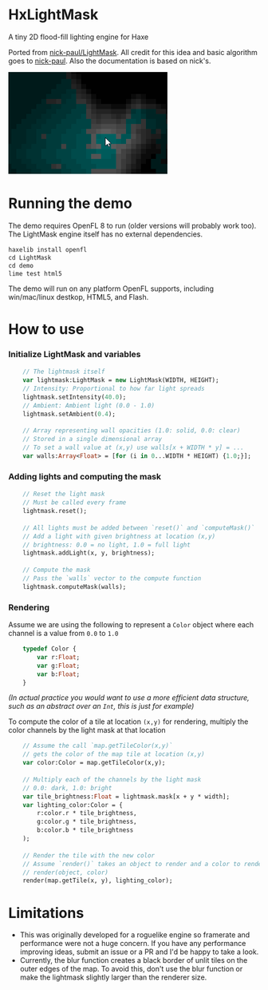 # HxLightMask
A tiny 2D flood-fill lighting engine for Haxe

Ported from [nick-paul/LightMask](https://github.com/nick-paul/LightMask). All credit for this idea and basic algorithm goes to [nick-paul](https://github.com/nick-paul). Also the documentation is based on nick's.

![](preview.gif)

# Running the demo
The demo requires OpenFL 8 to run (older versions will probably work too). The LightMask engine itself has no external dependencies. 

```
haxelib install openfl
cd LightMask
cd demo
lime test html5
```

The demo will run on any platform OpenFL supports, including win/mac/linux destkop, HTML5, and Flash.

# How to use

### Initialize LightMask and variables
```Haxe
    // The lightmask itself
    var lightmask:LightMask = new LightMask(WIDTH, HEIGHT);
    // Intensity: Proportional to how far light spreads
    lightmask.setIntensity(40.0);
    // Ambient: Ambient light (0.0 - 1.0)
    lightmask.setAmbient(0.4);

    // Array representing wall opacities (1.0: solid, 0.0: clear)
    // Stored in a single dimensional array
    // To set a wall value at (x,y) use walls[x + WIDTH * y] = ...
    var walls:Array<Float> = [for (i in 0...WIDTH * HEIGHT) {1.0;}];
```

### Adding lights and computing the mask

```Haxe
    // Reset the light mask
    // Must be called every frame
    lightmask.reset();

    // All lights must be added between `reset()` and `computeMask()`
    // Add a light with given brightness at location (x,y)
    // brightness: 0.0 = no light, 1.0 = full light
    lightmask.addLight(x, y, brightness);

    // Compute the mask
    // Pass the `walls` vector to the compute function
    lightmask.computeMask(walls);
```

### Rendering

Assume we are using the following to represent a `Color` object where each channel is a value from `0.0` to `1.0`

```Haxe
    typedef Color {
        var r:Float;
        var g:Float;
        var b:Float;
    }
```

*(In actual practice you would want to use a more efficient data structure, such as an abstract over an `Int`, this is just for example)*

To compute the color of a tile at location `(x,y)` for rendering, multiply the color channels by the light mask at that location

```Haxe
    // Assume the call `map.getTileColor(x,y)`
    // gets the color of the map tile at location (x,y)
    var color:Color = map.getTileColor(x,y);

    // Multiply each of the channels by the light mask
    // 0.0: dark, 1.0: bright
    var tile_brightness:Float = lightmask.mask[x + y * width];
    var lighting_color:Color = {
        r:color.r * tile_brightness,
        g:color.g * tile_brightness,
        b:color.b * tile_brightness
    );

    // Render the tile with the new color
    // Assume `render()` takes an object to render and a color to render it
    // render(object, color)
    render(map.getTile(x, y), lighting_color);
```

# Limitations

  - This was originally developed for a roguelike engine so framerate and performance were not a huge concern. If you have any performance improving ideas, submit an issue or a PR and I'd be happy to take a look.
  - Currently, the blur function creates a black border of unlit tiles on the outer edges of the map. To avoid this, don't use the blur function or make the lightmask slightly larger than the renderer size.
